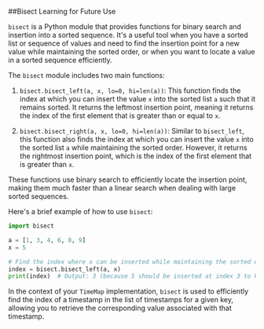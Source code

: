 ##Bisect Learning for Future Use

`bisect` is a Python module that provides functions for binary search and insertion into a sorted sequence. It's a useful tool when you have a sorted list or sequence of values and need to find the insertion point for a new value while maintaining the sorted order, or when you want to locate a value in a sorted sequence efficiently.

The `bisect` module includes two main functions:

1. `bisect.bisect_left(a, x, lo=0, hi=len(a))`: This function finds the index at which you can insert the value `x` into the sorted list `a` such that it remains sorted. It returns the leftmost insertion point, meaning it returns the index of the first element that is greater than or equal to `x`.

2. `bisect.bisect_right(a, x, lo=0, hi=len(a))`: Similar to `bisect_left`, this function also finds the index at which you can insert the value `x` into the sorted list `a` while maintaining the sorted order. However, it returns the rightmost insertion point, which is the index of the first element that is greater than `x`.

These functions use binary search to efficiently locate the insertion point, making them much faster than a linear search when dealing with large sorted sequences.

Here's a brief example of how to use `bisect`:

```python
import bisect

a = [1, 3, 4, 6, 8, 9]
x = 5

# Find the index where x can be inserted while maintaining the sorted order
index = bisect.bisect_left(a, x)
print(index)  # Output: 3 (because 5 should be inserted at index 3 to keep the list sorted)
```

In the context of your `TimeMap` implementation, `bisect` is used to efficiently find the index of a timestamp in the list of timestamps for a given key, allowing you to retrieve the corresponding value associated with that timestamp.